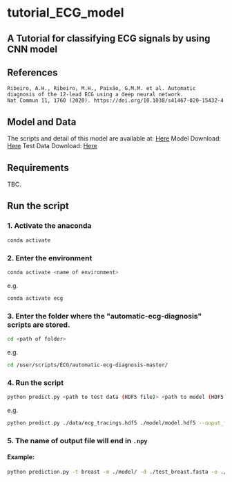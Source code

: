 # tutorial_ECG_model
## A Tutorial for classifying ECG signals by using CNN model
 
## References
```
Ribeiro, A.H., Ribeiro, M.H., Paixão, G.M.M. et al. Automatic diagnosis of the 12-lead ECG using a deep neural network.
Nat Commun 11, 1760 (2020). https://doi.org/10.1038/s41467-020-15432-4
```
## Model and Data
The scripts and detail of this model are available at: [Here](https://github.com/antonior92/automatic-ecg-diagnosis)
Model Download: [Here](https://zenodo.org/record/3765717#.YCOS8xMzbqU)
Test Data Download: [Here](https://zenodo.org/record/3765780#.YCOS8hMzbqU)

## Requirements 
TBC.

## Run the script
### 1. Activate the anaconda
```bash
conda activate
```
### 2. Enter the environment
```bash
conda activate <name of environment>
```
e.g.
```bash
conda activate ecg
```

### 3. Enter the folder where the "automatic-ecg-diagnosis" scripts are stored.
```bash
cd <path of folder>
```
e.g.
```bash
cd /user/scripts/ECG/automatic-ecg-diagnosis-master/
```

### 4. Run the script
```bash
python predict.py <path to test data (HDF5 file)> <path to model (HDF5 file)> --ouput_file <path of output folder/name of output file> 
```
e.g.
```bash
python predict.py ./data/ecg_tracings.hdf5 ./model/model.hdf5 --ouput_file ./predict_output
```

### 5. The name of output file will end in ```.npy```



#### Example:
```bash
python prediction.py -t breast -m ./model/ -d ./test_breast.fasta -o ./result/
```

